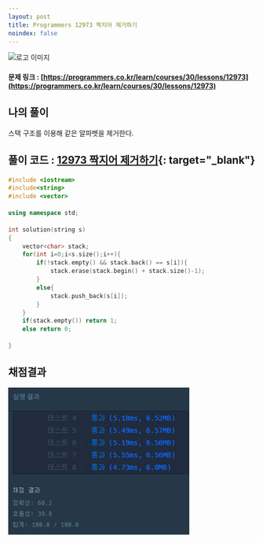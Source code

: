 ```yaml
---
layout: post
title: Programmers 12973 짝지어 제거하기
noindex: false
---
```

![로고 이미지](https://s3.ap-northeast-2.amazonaws.com/grepp-cloudfront/programmers_imgs/design/logo.jpg)

#### 문제 링크 : [https://programmers.co.kr/learn/courses/30/lessons/12973](https://programmers.co.kr/learn/courses/30/lessons/12973)


## 나의 풀이
스택 구조를 이용해 같은 알파벳을 제거한다.                        

## 풀이 코드 : [12973 짝지어 제거하기](https://github.com/sun-pyo/algorithm/blob/main/programmers/12973.cpp){: target="_blank"}

```c++
#include <iostream>
#include<string>
#include <vector>

using namespace std;

int solution(string s)
{
    vector<char> stack;
    for(int i=0;i<s.size();i++){
        if(!stack.empty() && stack.back() == s[i]){
            stack.erase(stack.begin() + stack.size()-1);
        }
        else{
            stack.push_back(s[i]);
        }
    }
    if(stack.empty()) return 1;
    else return 0;
    
}
```


## 채점결과

![42586](\algorithm\img\programmers_12973.PNG)
